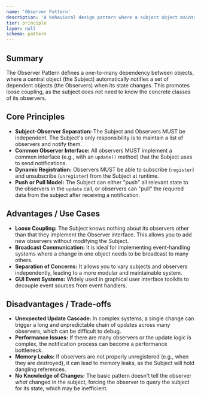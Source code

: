 ```yaml
---
name: 'Observer Pattern'
description: 'A behavioral design pattern where a subject object maintains a list of its dependent observers and notifies them automatically of any state changes.'
tier: principle
layer: null
schema: pattern
---
```


## Summary

The Observer Pattern defines a one-to-many dependency between objects, where a central object (the Subject) automatically notifies a set of dependent objects (the Observers) when its state changes. This promotes loose coupling, as the subject does not need to know the concrete classes of its observers.

## Core Principles

- **Subject-Observer Separation:** The Subject and Observers MUST be independent. The Subject's only responsibility is to maintain a list of observers and notify them.
- **Common Observer Interface:** All observers MUST implement a common interface (e.g., with an `update()` method) that the Subject uses to send notifications.
- **Dynamic Registration:** Observers MUST be able to subscribe (`register`) and unsubscribe (`unregister`) from the Subject at runtime.
- **Push or Pull Model:** The Subject can either "push" all relevant state to the observers in the `update` call, or observers can "pull" the required data from the subject after receiving a notification.

## Advantages / Use Cases

- **Loose Coupling:** The Subject knows nothing about its observers other than that they implement the Observer interface. This allows you to add new observers without modifying the Subject.
- **Broadcast Communication:** It is ideal for implementing event-handling systems where a change in one object needs to be broadcast to many others.
- **Separation of Concerns:** It allows you to vary subjects and observers independently, leading to a more modular and maintainable system.
- **GUI Event Systems:** Widely used in graphical user interface toolkits to decouple event sources from event handlers.

## Disadvantages / Trade-offs

- **Unexpected Update Cascade:** In complex systems, a single change can trigger a long and unpredictable chain of updates across many observers, which can be difficult to debug.
- **Performance Issues:** If there are many observers or the update logic is complex, the notification process can become a performance bottleneck.
- **Memory Leaks:** If observers are not properly unregistered (e.g., when they are destroyed), it can lead to memory leaks, as the Subject will hold dangling references.
- **No Knowledge of Changes:** The basic pattern doesn't tell the observer _what_ changed in the subject, forcing the observer to query the subject for its state, which may be inefficient.
